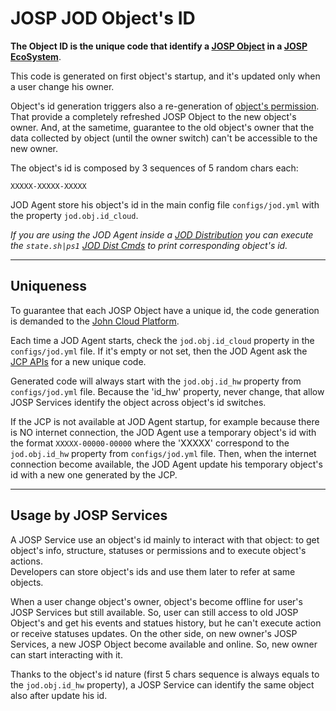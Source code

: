 # JOSP JOD Object's ID

**The Object ID is the unique code that identify a [JOSP Object](/docs/features/objects_integration.md)
in a [JOSP EcoSystem](/docs/features/ecosystem.md)**.

This code is generated on first object's startup, and it's updated only when a user
change his owner.

Object's id generation triggers also a re-generation of [object's permission](permissions.md).<br/>
That provide a completely refreshed JOSP Object to the new object's owner. And,
at the sametime, guarantee to the old object's owner that the data collected by
object (until the owner switch) can't be accessible to the new owner.

The object's id is composed by 3 sequences of 5 random chars each:

```
XXXXX-XXXXX-XXXXX
```

JOD Agent store his object's id in the main config file ```configs/jod.yml```
with the property ```jod.obj.id_cloud```.

_If you are using the JOD Agent inside a [JOD Distribution](/docs/comps/tools.md)
you can execute the ```state.sh|ps1``` [JOD Dist Cmds](https://bitbucket.org/johnosproject_shared/com.robypomper.josp.jod.template/src/develop/docs/dists/dists.md)
to print corresponding object's id._

---

## Uniqueness

To guarantee that each JOSP Object have a unique id, the code generation is
demanded to the [John Cloud Platform](/docs/comps/jcp/README.md).

Each time a JOD Agent starts, check the ```jod.obj.id_cloud``` property in the
```configs/jod.yml``` file.
If it's empty or not set, then the JOD Agent ask the [JCP APIs](/docs/comps/jcp/core/apis/README.md)
for a new unique code.

Generated code will always start with the ```jod.obj.id_hw``` property from
```configs/jod.yml``` file.
Because the 'id_hw' property, never change, that allow JOSP Services identify
the object across object's id switches.

If the JCP is not available at JOD Agent startup, for example because there is
NO internet connection, the JOD Agent use a temporary object's id with the format
```XXXXX-00000-00000``` where the 'XXXXX' correspond to the ```jod.obj.id_hw```
property from ```configs/jod.yml``` file.
Then, when the internet connection become available, the JOD Agent update his
temporary object's id with a new one generated by the JCP.

---

## Usage by JOSP Services

A JOSP Service use an object's id mainly to interact with that object: to get
object's info, structure, statuses or permissions and to execute object's actions.<br/>
Developers can store object's ids and use them later to refer at same objects.

When a user change object's owner, object's become offline for user's JOSP Services
but still available. So, user can still access to old JOSP Object's and get his
events and statues history, but he can't execute action or receive statuses updates.
On the other side, on new owner's JOSP Services, a new JOSP Object become available
and online. So, new owner can start interacting with it.

Thanks to the object's id nature (first 5 chars sequence is always equals to the
```jod.obj.id_hw``` property), a JOSP Service can identify the same object also
after update his id.
